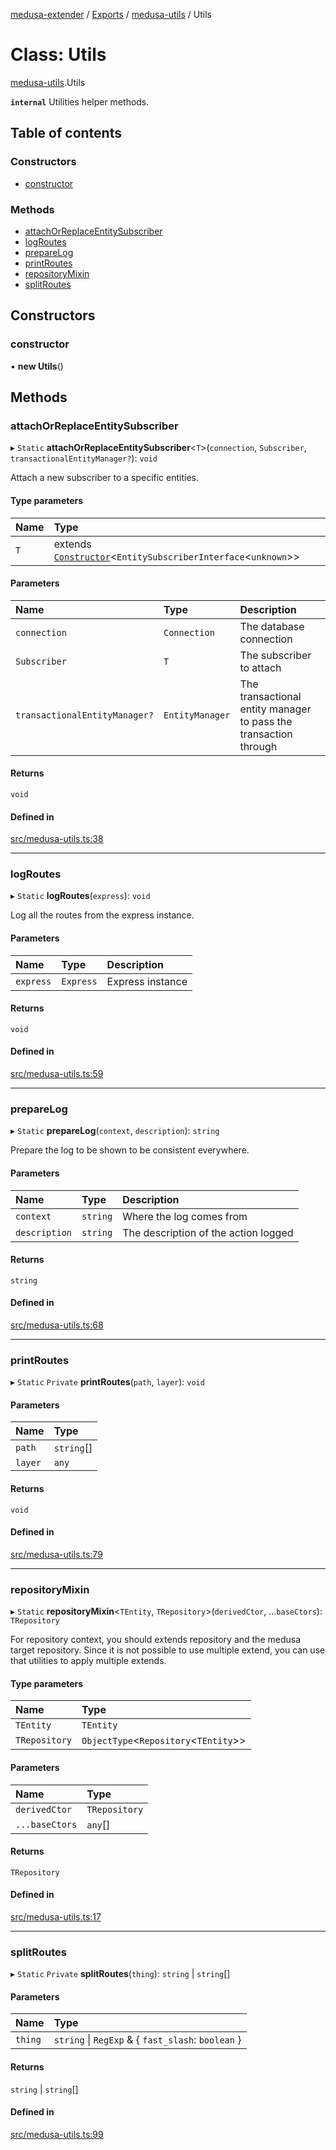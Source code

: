 [medusa-extender](../README.md) / [Exports](../modules.md) / [medusa-utils](../modules/medusa_utils.md) / Utils

# Class: Utils

[medusa-utils](../modules/medusa_utils.md).Utils

**`internal`**
Utilities helper methods.

## Table of contents

### Constructors

- [constructor](medusa_utils.Utils.md#constructor)

### Methods

- [attachOrReplaceEntitySubscriber](medusa_utils.Utils.md#attachorreplaceentitysubscriber)
- [logRoutes](medusa_utils.Utils.md#logroutes)
- [prepareLog](medusa_utils.Utils.md#preparelog)
- [printRoutes](medusa_utils.Utils.md#printroutes)
- [repositoryMixin](medusa_utils.Utils.md#repositorymixin)
- [splitRoutes](medusa_utils.Utils.md#splitroutes)

## Constructors

### constructor

• **new Utils**()

## Methods

### attachOrReplaceEntitySubscriber

▸ `Static` **attachOrReplaceEntitySubscriber**<`T`\>(`connection`, `Subscriber`, `transactionalEntityManager?`): `void`

Attach a new subscriber to a specific entities.

#### Type parameters

| Name | Type |
| :------ | :------ |
| `T` | extends [`Constructor`](../modules/types.md#constructor)<`EntitySubscriberInterface`<`unknown`\>\> |

#### Parameters

| Name | Type | Description |
| :------ | :------ | :------ |
| `connection` | `Connection` | The database connection |
| `Subscriber` | `T` | The subscriber to attach |
| `transactionalEntityManager?` | `EntityManager` | The transactional entity manager to pass the transaction through |

#### Returns

`void`

#### Defined in

[src/medusa-utils.ts:38](https://github.com/adrien2p/medusa-extender/blob/682c80d/src/medusa-utils.ts#L38)

___

### logRoutes

▸ `Static` **logRoutes**(`express`): `void`

Log all the routes from the express instance.

#### Parameters

| Name | Type | Description |
| :------ | :------ | :------ |
| `express` | `Express` | Express instance |

#### Returns

`void`

#### Defined in

[src/medusa-utils.ts:59](https://github.com/adrien2p/medusa-extender/blob/682c80d/src/medusa-utils.ts#L59)

___

### prepareLog

▸ `Static` **prepareLog**(`context`, `description`): `string`

Prepare the log to be shown to be consistent everywhere.

#### Parameters

| Name | Type | Description |
| :------ | :------ | :------ |
| `context` | `string` | Where the log comes from |
| `description` | `string` | The description of the action logged |

#### Returns

`string`

#### Defined in

[src/medusa-utils.ts:68](https://github.com/adrien2p/medusa-extender/blob/682c80d/src/medusa-utils.ts#L68)

___

### printRoutes

▸ `Static` `Private` **printRoutes**(`path`, `layer`): `void`

#### Parameters

| Name | Type |
| :------ | :------ |
| `path` | `string`[] |
| `layer` | `any` |

#### Returns

`void`

#### Defined in

[src/medusa-utils.ts:79](https://github.com/adrien2p/medusa-extender/blob/682c80d/src/medusa-utils.ts#L79)

___

### repositoryMixin

▸ `Static` **repositoryMixin**<`TEntity`, `TRepository`\>(`derivedCtor`, ...`baseCtors`): `TRepository`

For repository context, you should extends repository and the medusa target repository.
Since it is not possible to use multiple extend, you can use that utilities to apply multiple extends.

#### Type parameters

| Name | Type |
| :------ | :------ |
| `TEntity` | `TEntity` |
| `TRepository` | `ObjectType`<`Repository`<`TEntity`\>\> |

#### Parameters

| Name | Type |
| :------ | :------ |
| `derivedCtor` | `TRepository` |
| `...baseCtors` | `any`[] |

#### Returns

`TRepository`

#### Defined in

[src/medusa-utils.ts:17](https://github.com/adrien2p/medusa-extender/blob/682c80d/src/medusa-utils.ts#L17)

___

### splitRoutes

▸ `Static` `Private` **splitRoutes**(`thing`): `string` \| `string`[]

#### Parameters

| Name | Type |
| :------ | :------ |
| `thing` | `string` \| `RegExp` & { `fast_slash`: `boolean`  } |

#### Returns

`string` \| `string`[]

#### Defined in

[src/medusa-utils.ts:99](https://github.com/adrien2p/medusa-extender/blob/682c80d/src/medusa-utils.ts#L99)
